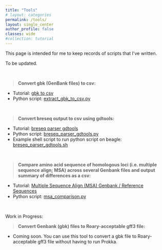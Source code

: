 ```yaml
---
title: "Tools"
# layout: categories
permalink: /tools/
layout: single_center
author_profile: false
classes: wide
#collection: tutorial
---
```


This page is intended for me to keep records of scripts that I've written.

To be updated.

<br>

> **Convert gbk (GenBank files) to csv:**
- Tutorial: [gbk to csv](/tutorials/gbk_to_csv)
- Python script: [extract_gbk_to_csv.py](https://github.com/NanamiKubota/NanamiKubota.github.io/blob/main/scripts/extract_gbk_to_csv.py)

<br>

> **Convert breseq output to csv using gdtools:**
- Tutorial: [breseq parser gdtools](/tutorials/breseq_parser_gdtools)
- Python script: [breseq_parser_gdtools.py](https://github.com/NanamiKubota/NanamiKubota.github.io/blob/main/scripts/breseq_parser_gdtools.py)
- Example shell script to run python script on beagle: [breseq_parser_gdtools.sh](https://github.com/NanamiKubota/NanamiKubota.github.io/blob/main/scripts/breseq_parser_gdtools.sh)

<br>

> **Compare amino acid sequence of homologous loci (i.e. multiple sequence align; MSA) across several Genbank files and output summary of differences as a csv:**
- Tutorial: [Multiple Sequence Align (MSA) Genbank / Reference Sequences](/tutorials/msa_gb_ref_seq)
- Python script: [msa_comparison.py](https://github.com/NanamiKubota/NanamiKubota.github.io/blob/main/scripts/msa_comparison.py)

<br>

Work in Progress:

> **Convert Genbank (gbk) files to Roary-acceptable gff3 file:**
- Coming soon. You can use this tool to convert a gbk file to Roary-acceptable gff3 file without having to run Prokka.